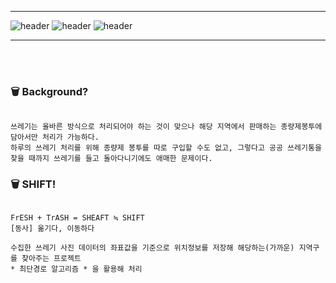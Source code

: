 ***

![header](https://capsule-render.vercel.app/api?type=transparent&fontColor=f0f0f0&height=100&section=header&text=TRASH&fontSize=90&fontAlign=60)
![header](https://capsule-render.vercel.app/api?type=transparent&fontColor=626ab5&height=100&section=header&text=SHIFT&fontSize=90&fontAlign=60)
![header](https://capsule-render.vercel.app/api?type=transparent&fontColor=f0f0f0&height=100&section=header&text=FRESH&fontSize=90&fontAlign=60)

***

<br></br>

### 🗑 Background?

```

쓰레기는 올바른 방식으로 처리되어야 하는 것이 맞으나 해당 지역에서 판매하는 종량제봉투에 담아서만 처리가 가능하다. 
하루의 쓰레기 처리를 위해 종량제 봉투를 따로 구입할 수도 없고, 그렇다고 공공 쓰레기통을 찾을 때까지 쓰레기를 들고 돌아다니기에도 애매한 문제이다.

```

### 🗑 SHIFT!

```

FrESH + TrASH = SHEAFT ≒ SHIFT
[동사] 옮기다, 이동하다

수집한 쓰레기 사진 데이터의 좌표값을 기준으로 위치정보를 저장해 해당하는(가까운) 지역구를 찾아주는 프로젝트
* 최단경로 알고리즘 * 을 활용해 처리

```
